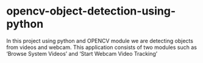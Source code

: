 # opencv-object-detection-using-python

In this project using python and OPENCV module we are detecting objects from videos and webcam. This application consists of two modules such as ‘Browse System Videos’ and ‘Start Webcam Video Tracking’
